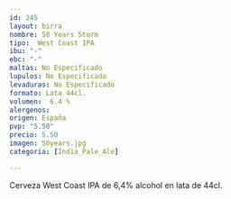 ```yaml
---
id: 245
layout: birra
nombre: 50 Years Storm
tipo:  West Coast IPA
ibu: "-"
ebc: "-"
maltas: No Especificado
lupulos: No Especificado
levaduras: No Especificado
formato: Lata 44cl.
volumen:  6.4 %
alergenos: 
origen: España
pvp: "5.50"
precio: 5.50
imagen: 50years.jpg
categoria: [India_Pale_Ale]

---
```

Cerveza West Coast IPA de 6,4% alcohol en lata de 44cl.